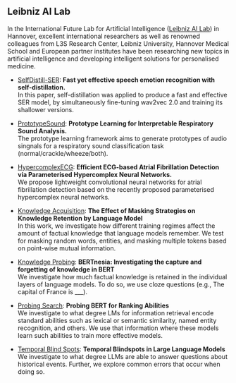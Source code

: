 ## Leibniz AI Lab

In the International Future Lab for Artificial Intelligence ([Leibniz AI Lab](https://leibniz-ai-lab.de/)) in Hannover, excellent international researchers as well as renowned colleagues from L3S Research Center, Leibniz University, Hannover Medical School and European partner institutes have been researching new topics in artificial intelligence and developing intelligent solutions for personalised medicine.

* [SelfDistill-SER](https://github.com/leibniz-future-lab/SelfDistill-SER): **Fast yet effective speech emotion recognition with self-distillation.**
<br> In this paper, self-distillation was applied to produce a fast and effective SER model, by simultaneously fine-tuning wav2vec 2.0 and training its shallower versions.
* [PrototypeSound](https://github.com/leibniz-future-lab/PrototypeSound): **Prototype Learning for Interpretable Respiratory Sound Analysis.**
<br> The prototype learning framework aims to generate prototypes of audio singnals for a respiratory sound classification task (normal/crackle/wheeze/both).
* [HypercomplexECG](https://github.com/leibniz-future-lab/HypercomplexECG): **Efficient ECG-based Atrial Fibrillation Detection via Parameterised Hypercomplex Neural Networks.** 
<br> We propose lightweight convolutional neural networks  for atrial fibrillation detection based on the recently proposed parameterised hypercomplex neural networks.
* [Knowledge Acquisition](https://github.com/jwallat/knowledge-acquisition): **The Effect of Masking Strategies on Knowledge Retention by Language Model**
<br> In this work, we investigate how different training regimes affect the amount of factual knowledge that language models remember. We test for masking random words, entities, and masking multiple tokens based on point-wise mutual information.
 
* [Knowledge Probing](https://github.com/jwallat/knowledge-probing): **BERTnesia: Investigating the capture and forgetting of knowledge in BERT**
<br> We investigate how much factual knowledge is retained in the individual layers of language models. To do so, we use cloze questions (e.g., The capital of France is ___).
 
* [Probing Search](https://github.com/yolomeus/probing-search): **Probing BERT for Ranking Abilities**
<br> We investigate to what degree LMs for information retrieval encode standard abilities such as lexical or semantic similarity, named entity recognition, and others. We use that information where these models learn such abilities to train more effective models.
 
* [Temporal Blind Spots](https://github.com/jwallat/temporalblindspots): **Temporal Blindspots in Large Language Models**
<br> We investigate to what degree LLMs are able to answer questions about historical events. Further, we explore common errors that occur when doing so.
